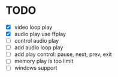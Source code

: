 # TODO

* [x] video loop play
* [x] audio play use ffplay
* [ ] control audio play
* [ ] add audio loop play
* [ ] add play control: pause, next, prev, exit
* [ ] memory play is too limit
* [ ] windows support
